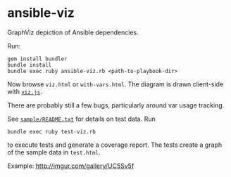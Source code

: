 ansible-viz
===========

GraphViz depiction of Ansible dependencies.

Run:

    gem install bundler
    bundle install
    bundle exec ruby ansible-viz.rb <path-to-playbook-dir>

Now browse `viz.html` or `with-vars.html`. The diagram is drawn
client-side with [`viz.js`](https://github.com/mdaines/viz.js/).

There are probably still a few bugs, particularly around var usage tracking.

See [`sample/README.txt`](sample/README.txt) for details on test
data. Run

    bundle exec ruby test-viz.rb

to execute tests and generate a coverage report. The tests create a
graph of the sample data in `test.html`.

Example: http://imgur.com/gallery/UC5Sv5f
